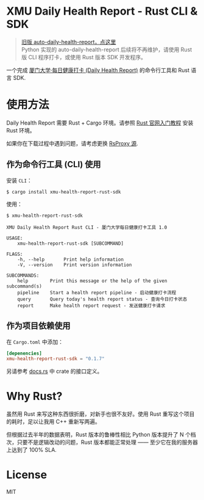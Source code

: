# XMU Daily Health Report - Rust CLI & SDK

> [旧版 auto-daily-health-report，点这里](https://github.com/kirainmoe/auto-daily-health-report/tree/legacy)  
> Python 实现的 auto-daily-health-report 后续将不再维护，请使用 Rust 版 CLI 程序打卡，或使用 Rust 版本 SDK 开发程序。

一个完成 [厦门大学·每日健康打卡 (Daily Health Report)](https://xmuxg.xmu.edu.cn/app/214) 的命令行工具和 Rust 语言 SDK.

# 使用方法

Daily Health Report 需要 Rust + Cargo 环境。请参照 [Rust 官网入门教程](https://www.rust-lang.org/zh-CN/learn/get-started) 安装 Rust 环境。

如果你在下载过程中遇到问题，请考虑更换 [RsProxy 源](https://rsproxy.cn/).

## 作为命令行工具 (CLI) 使用

安装 `CLI`：

```shell
$ cargo install xmu-health-report-rust-sdk
```

使用：

```shell
$ xmu-health-report-rust-sdk

XMU Daily Health Report Rust CLI - 厦门大学每日健康打卡工具 1.0

USAGE:
    xmu-health-report-rust-sdk [SUBCOMMAND]

FLAGS:
    -h, --help       Print help information
    -V, --version    Print version information

SUBCOMMANDS:
    help        Print this message or the help of the given subcommand(s)
    pipeline    Start a health report pipeline - 启动健康打卡流程
    query       Query today's health report status - 查询今日打卡状态
    report      Make health report request - 发送健康打卡请求
```

## 作为项目依赖使用

在 `Cargo.toml` 中添加：

```toml
[depenencies]
xmu-health-report-rust-sdk = "0.1.7"
```

另请参考 [docs.rs](https://docs.rs/xmu-health-report-rust-sdk/latest/xmu_health_report_rust_sdk/) 中 crate 的接口定义。

# Why Rust?

虽然用 Rust 来写这种东西很折磨，对新手也很不友好。使用 Rust 重写这个项目的耗时，足以让我用 C++ 重新写两遍。

但根据过去半年的数据表明，Rust 版本的鲁棒性相比 Python 版本提升了 N 个档次，只要不是逻辑改动的问题，Rust 版本都能正常处理 —— 至少它在我的服务器上达到了 100% SLA.

# License

MIT 

